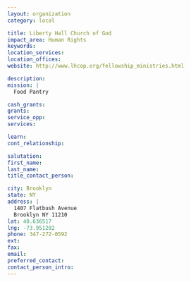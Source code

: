 ```yaml
---
layout: organization
category: local

title: Liberty Hall Church of God
impact_area: Human Rights
keywords: 
location_services: 
location_offices: 
website: http://www.lhcop.org/fellowship_ministries.html

description: 
mission: |
  Food Pantry

cash_grants: 
grants: 
service_opp: 
services: 

learn: 
cont_relationship: 

salutation: 
first_name: 
last_name: 
title_contact_person: 

city: Brooklyn
state: NY
address: |
  1407 Flatbush Avenue     
  Brooklyn NY 11210
lat: 40.636517
lng: -73.951202
phone: 347-272-0592
ext: 
fax: 
email: 
preferred_contact: 
contact_person_intro: 
---
```

